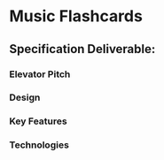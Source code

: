 # Music Flashcards

## Specification Deliverable:

### Elevator Pitch

### Design

### Key Features

### Technologies
